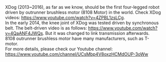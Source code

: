 XDog (2013~2016), as far as we know, should be the first four-legged robot driven by outrunner brushless motor (8108 Motor) in the world. Check XDog videos: https://www.youtube.com/watch?v=4ZPBL1zsLCg.  
In the early 2014, the knee joint of XDog was tested driven by synchronous belt. The belt-driven video is as follows: https://www.youtube.com/watch?v=4QaANF4JWQs.
But it was changed to link transmission afterwards.   
8108 outrunner brushless motor have many manufacturers, such as T-motor.   
For more details, please check our Youtube channel: https://www.youtube.com/channel/UCsMbp4V8oxzHCMdOUP-3oWw
